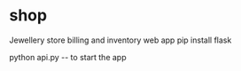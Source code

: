 # shop
Jewellery store billing and inventory web app
pip install flask

python api.py -- to start the app
